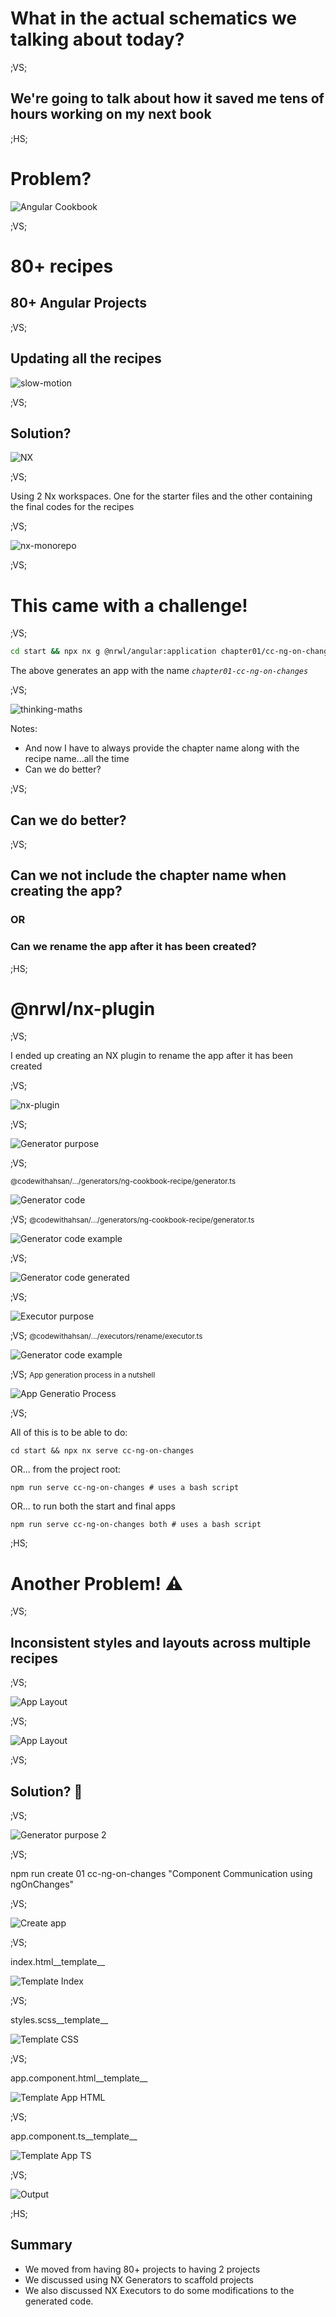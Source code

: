 # What in the actual schematics we talking about today?

;VS;

## We're going to talk about how it saved me tens of hours working on my next book

;HS;

# Problem?

![Angular Cookbook](assets/images/ng-book-cover.png) <!-- .element: style="height: 500px;" class="fragment" -->

;VS;

# 80+ recipes

## 80+ Angular Projects <!-- .element: class="fragment" -->

;VS;

## Updating all the recipes

![slow-motion](assets/memes/slow-motion.gif) <!-- .element: style="height: 500px;" class="fragment" -->

;VS;

## Solution?

![NX](https://raw.githubusercontent.com/nrwl/nx/master/images/nx-dark.svg) <!-- .element: class="fragment" -->

;VS;

Using 2 Nx workspaces. One for the starter files and the other containing the final codes for the recipes

;VS;

![nx-monorepo](assets/images/angular-schematics/nx-monorepo.png) <!-- .element: style="height: 500px;" -->

;VS;

# This came with a challenge!

;VS;

```bash
cd start && npx nx g @nrwl/angular:application chapter01/cc-ng-on-changes
```
The above generates an app with the name *`chapter01-cc-ng-on-changes`*

;VS;

![thinking-maths](assets/memes/thinking-maths.gif) <!-- .element: style="height: 500px;" -->


Notes:
- And now I have to always provide the chapter name along with the recipe name...all the time
- Can we do better?

;VS;

## Can we do better?

;VS;

## Can we not include the chapter name when creating the app?

### OR <!-- .element: class="fragment" -->

### Can we rename the app after it has been created? <!-- .element: class="fragment" -->

;HS;

# @nrwl/nx-plugin

;VS;

I ended up creating an NX plugin to rename the app after it has been created

;VS;

![nx-plugin](assets/images/angular-schematics/nx-plugin.png)

;VS;

![Generator purpose](assets/images/angular-schematics/generator-purpose.png)  <!-- .element: style="height: 500px;" -->

;VS;

<small>@codewithahsan/.../generators/ng-cookbook-recipe/generator.ts</small>

![Generator code](assets/images/angular-schematics/generator.png) 

;VS;
<small>@codewithahsan/.../generators/ng-cookbook-recipe/generator.ts</small>


![Generator code example](assets/images/angular-schematics/generator-exp.png) 

;VS;

![Generator code generated](assets/images/angular-schematics/generator-project-code.png) 

;VS;

![Executor purpose](assets/images/angular-schematics/executor-purpose.png)  <!-- .element: style="height: 500px;" -->

;VS;
<small>@codewithahsan/.../executors/rename/executor.ts</small>


![Generator code example](assets/images/angular-schematics/executor-code.png) <!-- .element: style="position: relative; bottom: 50px;" -->

;VS;
<small>App generation process in a nutshell</small>


![App Generatio Process](assets/images/angular-schematics/app-generation-process.png) 

;VS;

All of this is to be able to do:


```shell
cd start && npx nx serve cc-ng-on-changes
```
<!-- .element: class="fragment" -->

OR... from the project root:
<!-- .element: class="fragment" -->

```shell
npm run serve cc-ng-on-changes # uses a bash script
```
<!-- .element: class="fragment" -->

OR... to run both the start and final apps
<!-- .element: class="fragment" -->

```shell
npm run serve cc-ng-on-changes both # uses a bash script
```
<!-- .element: class="fragment" -->

;HS;

# Another Problem! ⚠️

;VS;

## Inconsistent styles and layouts across multiple recipes

;VS;

![App Layout](assets/images/angular-schematics/app-layout.png) 

;VS;

![App Layout](assets/images/angular-schematics/app-layout-2.png) 

;VS;

## Solution? 🤔

;VS;

![Generator purpose 2](assets/images/angular-schematics/generator-purpose-2.png)  <!-- .element: style="height: 500px;" -->

;VS;

npm run create 01 cc-ng-on-changes "Component Communication using ngOnChanges"

;VS;

![Create app](assets/images/angular-schematics/run-create-command.png)  <!-- .element: style="position: relative; bottom: 40px;" -->

;VS;

index.html__template__

![Template Index](assets/images/angular-schematics/template-index.png)  

;VS;

styles.scss__template__

![Template CSS](assets/images/angular-schematics/template-css.png) 

;VS;

app.component.html__template__

![Template App HTML](assets/images/angular-schematics/template-app-component-html.png) 

;VS;

app.component.ts__template__

![Template App TS](assets/images/angular-schematics/template-app-component-ts.png) 

;VS;

![Output](assets/images/angular-schematics/cc-ng-on-changes.png)  <!-- .element: style="position: relative; bottom: 40px;" -->

;HS;

## Summary

- We moved from having 80+ projects to having 2 projects <!-- .element: class="fragment" -->
- We discussed using NX Generators to scaffold projects  <!-- .element: class="fragment" -->
- We also discussed NX Executors to do some modifications to the generated code.  <!-- .element: class="fragment" -->
